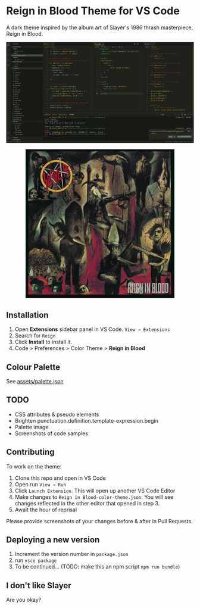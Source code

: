 # Reign in Blood Theme for VS Code

A dark theme inspired by the album art of Slayer's 1986 thrash masterpiece, Reign in Blood.

![Screenshot](https://github.com/chapmandu/reign-in-blood-vscode-theme/raw/main/assets/screenshot.png)

<div style="text-align:center">

![Reign in Blood](https://github.com/chapmandu/reign-in-blood-vscode-theme/raw/main/assets/Reign_in_blood_-_slayer_-_1986.png)

</div>

## Installation

1. Open **Extensions** sidebar panel in VS Code. `View → Extensions`
2. Search for `Reign`
3. Click **Install** to install it.
4. Code > Preferences > Color Theme > **Reign in Blood**

## Colour Palette

See [assets/palette.json](https://github.com/chapmandu/reign-in-blood-vscode-theme/blob/main/assets/palette.json)

## TODO

- CSS attributes & pseudo elements
- Brighten punctuation.definition.template-expression.begin
- Palette image
- Screenshots of code samples

## Contributing

To work on the theme:

1. Clone this repo and open in VS Code
2. Open run `View → Run`
3. Click `Launch Extension`. This will open up another VS Code Editor
4. Make changes to `Reign in Blood-color-theme.json`. You will see changes reflected in the other editor that opened in step 3.
5. Await the hour of reprisal

Please provide screenshots of your changes before & after in Pull Requests.

## Deploying a new version

1. Increment the version number in `package.json`
2. run `vsce package`
3. To be continued... (TODO: make this an npm script `npm run bundle`)

## I don't like Slayer

Are you okay?
